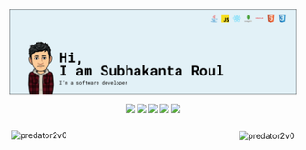 <img src="./img/readme-cover.png">

<div style="display: flex; justify-content: center; align-items:center;">

<a href="https://linkedin.com/in/subhakanta-roul"> <img src="https://img.shields.io/badge/-subhakanta%20roul-blue?style=flat-square&logo=Linkedin&logoColor=white&link=https://www.linkedin.com/in/subhakanta-roul/"/></a>
<a href="mailto:papu.roul99@gmail.com"> <img src="https://img.shields.io/badge/-papu.roul99@gmail.com-c14438?style=flat-square&logo=Gmail&logoColor=white&link=mailto:sr.subhakanta@gmail.com"/></a>
<a href="https://www.hackerrank.com/predator2v0"> <img src="https://img.shields.io/badge/-predator2v0-2EC866?style=flat-square&logo=hackerrank&logoColor=white&link=https://www.hackerrank.com/predator2v0"/></a>
<a href="https://stackoverflow.com/users/11253118/predator2v0"> <img src="https://img.shields.io/badge/-predator2v0-F48024?style=flat-square&logo=Stackoverflow&logoColor=white&link=https://stackoverflow.com/users/11253118/predator2v0"/></a>
<a href="https://twitter.com/predator2v0"> <img src="https://img.shields.io/badge/-predator2v0-1A91DA?style=flat-square&logo=twitter&logoColor=white&link=https://twitter.com/predator2v0"/></a>

</div>

<div style="display: flex;
        flex-wrap: wrap;
        align-items: center; 
        justify-content: center;
        height: auto;
        width: 100%;"> 
<!-- <p><img align="left" src="https://github-readme-stats.vercel.app/api?username=predator2v0&show_icons=true&locale=en&cache_seconds=1800&theme=material-palenight" alt="predator2v0" style="width: 400px;"/></p> -->

<p><img align="left" src="https://github-readme-streak-stats.herokuapp.com/?user=predator2v0&theme=material-palenight" alt="predator2v0" style="width: 400px;"/></p>

<p><img align="center" src="https://github-readme-stats.vercel.app/api/top-langs?username=predator2v0&show_icons=true&locale=en&layout=compact&theme=material-palenight" alt="predator2v0" style="width: 400px;"/></p>

<!-- <p><img src="https://activity-graph.herokuapp.com/graph?username=predator2v0&amp;theme=github" alt="Subhakanta&#39;s github activity graph" style="width: 400px;"> -->
</a> 
</p>
</div>
